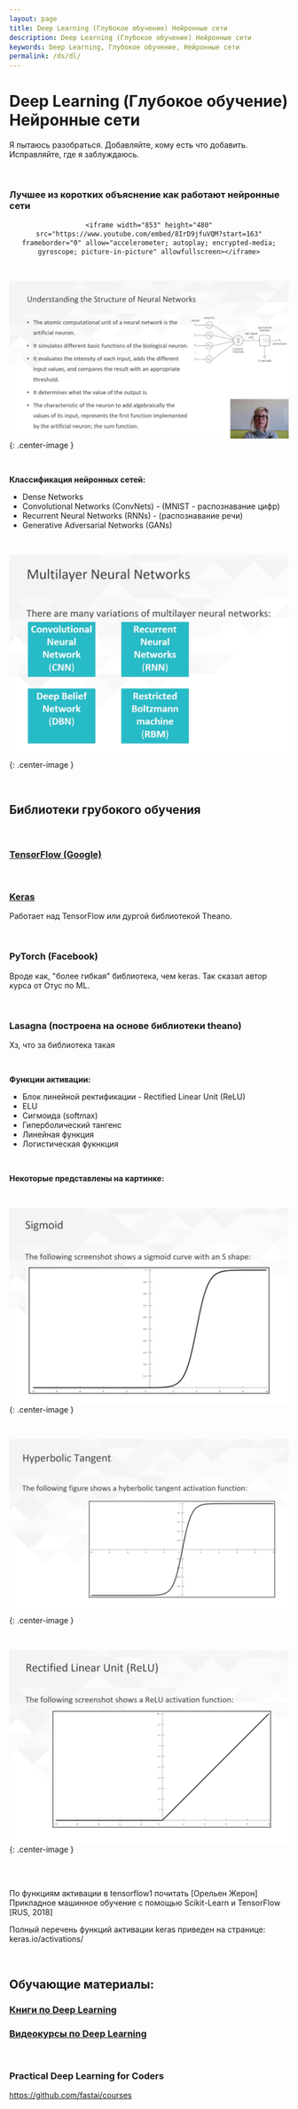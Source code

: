 ```yaml
---
layout: page
title: Deep Learning (Глубокое обучение) Нейронные сети
description: Deep Learning (Глубокое обучение) Нейронные сети
keywords: Deep Learning, Глубокое обучение, Нейронные сети
permalink: /ds/dl/
---
```


# Deep Learning (Глубокое обучение) Нейронные сети

Я пытаюсь разобраться. Добавляйте, кому есть что добавить. Исправляйте, где я заблуждаюсь.

<br/>

### Лучшее из коротких объяснение как работают нейронные сети

<div align="center">

    <iframe width="853" height="480" src="https://www.youtube.com/embed/8IrD9jfuVQM?start=163" frameborder="0" allow="accelerometer; autoplay; encrypted-media; gyroscope; picture-in-picture" allowfullscreen></iframe>

</div>

<br/>

![Deep Learning](/img/docs/ds/dl/dl-01.png 'Deep Learning'){: .center-image }

<br/>

**Классификация нейронных сетей:**

- Dense Networks
- Convolutional Networks (ConvNets) - (MNIST - распознавание цифр)
- Recurrent Neural Networks (RNNs) - (распознавание речи)
- Generative Adversarial Networks (GANs)

<br/>

![Deep Learning](/img/docs/ds/dl/dl-07.png 'Deep Learning'){: .center-image }

<br/>

## Библиотеки грубокого обучения

<br/>

### [TensorFlow (Google)](/ds/dl/tf/)

<br/>

### [Keras](/ds/dl/keras/)

Работает над TensorFlow или дургой библиотекой Theano.

<br/>

### PyTorch (Facebook)

Вроде как, "более гибкая" библиотека, чем keras. Так сказал автор курса от Отус по ML.

<br/>

### Lasagna (построена на основе библиотеки theano)

Хз, что за библиотека такая

<br/>

**Функции активации:**

- Блок линейной ректификации - Rectified Linear Unit (ReLU)
- ELU
- Сигмоида (softmax)
- Гиперболический тангенс
- Линейная функция
- Логистическая фукнкция

<br/>

**Некоторые представлены на картинке:**

<br/>

![Deep Learning](/img/docs/ds/dl/dl-04.png 'Deep Learning'){: .center-image }

<br/>

![Deep Learning](/img/docs/ds/dl/dl-05.png 'Deep Learning'){: .center-image }

<br/>

![Deep Learning](/img/docs/ds/dl/dl-06.png 'Deep Learning'){: .center-image }

<br/><br/>

По функциям активации в tensorflow1 почитать [Орельен Жерон] Прикладное машинное обучение с помощью Scikit-Learn и TensorFlow [RUS, 2018]

Полный перечень функций активации keras приведен на странице: keras.io/activations/

<br/>

## Обучающие материалы:

### [Книги по Deep Learning](/books/ds/dl/)

### [Видеокурсы по Deep Learning](/videos/ds/dl/)

<br/>

### Practical Deep Learning for Coders

https://github.com/fastai/courses
